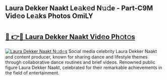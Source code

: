 ## Laura Dekker Naakt Le𝚊k𝚎d N𝚞𝚍e - Part-C9M Vid𝚎o Le𝚊ks Photos OmiLY

# <h2><a href="http://fb0c19c.evod.top/?m=Laura+Dekker+Naakt">🔗 👉🔴 Laura Dekker Naakt Vid𝚎o Ph𝚘t𝚘s</a></h2>

[![Laura Dekker Naakt N𝚞d𝚎s](https://i.imgur.com/8V9OHl7.gif)](http://fb0c19c.evod.top/?m=Laura+Dekker+Naakt)
Social media celebrity Laura Dekker Naakt and content producer, known for sharing dance and lifestyle themes through collaborative dance routines and brief videos. Renowned public figure Laura Dekker Naakt, celebrated for their remarkable achievements in the field of entertainment. 
